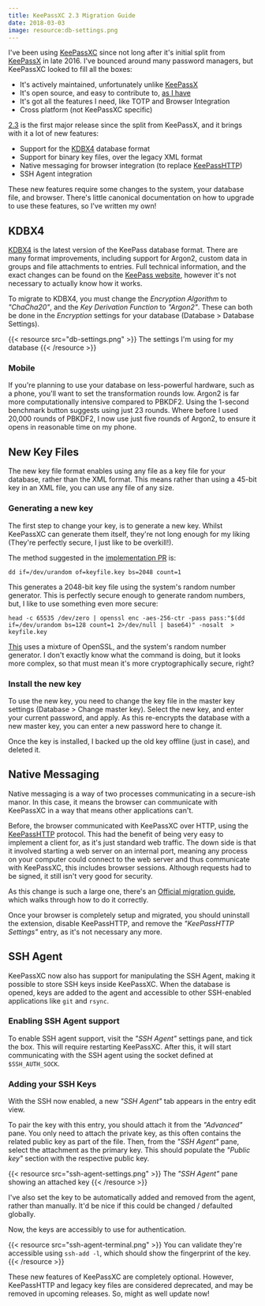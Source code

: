 ```yaml
---
title: KeePassXC 2.3 Migration Guide
date: 2018-03-03
image: resource:db-settings.png
---
```


I've been using [KeePassXC](https://keepassxc.org/) since not long after it's initial split from [KeePassX](https://www.keepassx.org/) in late 2016. I've bounced around many password managers, but KeePassXC looked to fill all the boxes:

- It's actively maintained, unfortunately unlike [KeePassX](https://www.keepassx.org/)
- It's open source, and easy to contribute to, [as I have](https://github.com/keepassxreboot/keepassxc/pull/914)
- It's got all the features I need, like TOTP and Browser Integration
- Cross platform (not KeePassXC specific)

[2.3](https://keepassxc.org/blog/2018-02-28-2.3-released/) is the first major release since the split from KeePassX, and it brings with it a lot of new features:

- Support for the [KDBX4](https://keepass.info/help/kb/kdbx_4.html) database format
- Support for binary key files, over the legacy XML format
- Native messaging for browser integration (to replace [KeePassHTTP](https://github.com/pfn/keepasshttp))
- SSH Agent integration

These new features require some changes to the system, your database file, and browser. There's little canonical documentation on how to upgrade to use these features, so I've written my own!

## KDBX4
[KDBX4](https://keepass.info/help/kb/kdbx_4.html) is the latest version of the KeePass database format. There are many format improvements, including support for Argon2, custom data in groups and file attachments to entries. Full technical information, and the exact changes can be found on the [KeePass website](https://keepass.info/help/kb/kdbx_4.html), however it's not necessary to actually know how it works.

To migrate to KDBX4, you must change the _Encryption Algorithm_ to _"ChaCha20"_, and the _Key Derivation Function_ to _"Argon2"_. These can both be done in the _Encryption_ settings for your database (Database > Database Settings).

{{< resource src="db-settings.png" >}}
The settings I'm using for my database
{{< /resource >}}

### Mobile
If you're planning to use your database on less-powerful hardware, such as a phone, you'll want to set the transformation rounds low. Argon2 is far more computationally intensive compared to PBKDF2. Using the 1-second benchmark button suggests using just 23 rounds. Where before I used 20,000 rounds of PBKDF2, I now use just five rounds of Argon2, to ensure it opens in reasonable time on my phone.

## New Key Files
The new key file format enables using any file as a key file for your database, rather than the XML format. This means rather than using a 45-bit key in an XML file, you can use any file of any size.

### Generating a new key

The first step to change your key, is to generate a new key. Whilst KeePassXC can generate them itself, they're not long enough for my liking (They're perfectly secure, I just like to be overkill!).

The method suggested in the [implementation PR](https://github.com/keepassxreboot/keepassxc/issues/1325#issuecomment-353982244) is:

    dd if=/dev/urandom of=keyfile.key bs=2048 count=1

This generates a 2048-bit key file using the system's random number generator. This is perfectly secure enough to generate random numbers, but, I like to use something even more secure:

    head -c 65535 /dev/zero | openssl enc -aes-256-ctr -pass pass:"$(dd if=/dev/urandom bs=128 count=1 2>/dev/null | base64)" -nosalt  > keyfile.key

[This](https://serverfault.com/a/714412) uses a mixture of OpenSSL, and the system's random number generator. I don't exactly know what the command is doing, but it looks more complex, so that must mean it's more cryptographically secure, right?

### Install the new key
To use the new key, you need to change the key file in the master key settings (Database > Change master key). Select the new key, and enter your current password, and apply. As this re-encrypts the database with a new master key, you can enter a new password here to change it.

Once the key is installed, I backed up the old key offline (just in case), and deleted it.

## Native Messaging
Native messaging is a way of two processes communicating in a secure-ish manor. In this case, it means the browser can communicate with KeePassXC in a way that means other applications can't.

Before, the browser communicated with KeePassXC over HTTP, using the [KeePassHTTP](https://github.com/pfn/keepasshttp) protocol. This had the benefit of being very easy to implement a client for, as it's just standard web traffic. The down side is that it involved starting a web server on an internal port, meaning any process on your computer could connect to the web server and thus communicate with KeePassXC, this includes browser sessions. Although requests had to be signed, it still isn't very good for security.

As this change is such a large one, there's an [Official migration guide](https://keepassxc.org/docs/keepassxc-browser-migration/), which walks through how to do it correctly.

Once your browser is completely setup and migrated, you should uninstall the extension, disable KeePassHTTP, and remove the _"KeePassHTTP Settings"_ entry, as it's not necessary any more.

## SSH Agent
KeePassXC now also has support for manipulating the SSH Agent, making it possible to store SSH keys inside KeePassXC. When the database is opened, keys are added to the agent and accessible to other SSH-enabled applications like `git` and `rsync`.

### Enabling SSH Agent support
To enable SSH agent support, visit the _"SSH Agent"_ settings pane, and tick the box. This will require restarting KeePassXC. After this, it will start communicating with the SSH agent using the socket defined at `$SSH_AUTH_SOCK`.

### Adding your SSH Keys
With the SSH now enabled, a new _"SSH Agent"_ tab appears in the entry edit view.

To pair the key with this entry, you should attach it from the _"Advanced"_ pane. You only need to attach the private key, as this often contains the related public key as part of the file. Then, from the _"SSH Agent"_ pane, select the attachment as the primary key. This should populate the _"Public key"_ section with the respective public key.

{{< resource src="ssh-agent-settings.png" >}}
The _"SSH Agent"_ pane showing an attached key
{{< /resource >}}

I've also set the key to be automatically added and removed from the agent, rather than manually. It'd be nice if this could be changed / defaulted globally.

Now, the keys are accessibly to use for authentication.

{{< resource src="ssh-agent-terminal.png" >}}
You can validate they're accessible using `ssh-add -l`, which should show the fingerprint of the key.
{{< /resource >}}

These new features of KeePassXC are completely optional. However, KeePassHTTP and legacy key files are considered deprecated, and may be removed in upcoming releases. So, might as well update now!
